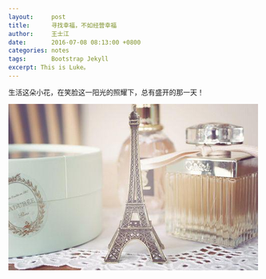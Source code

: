 ```yaml
---
layout:     post
title:      寻找幸福，不如经营幸福
author:     王士江
date:       2016-07-08 08:13:00 +0800
categories: notes
tags:       Bootstrap Jekyll
excerpt: This is Luke。
---
```

生活这朵小花，在笑脸这一阳光的照耀下，总有盛开的那一天！

![](/images/2-140922113S5.jpg)